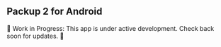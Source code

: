 ## Packup 2 for Android

🚧 Work in Progress: This app is under active development. Check back soon for updates. 🚧
